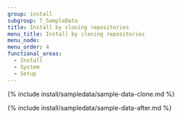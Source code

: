 ```yaml
---
group: install
subgroup: T_SampleData
title: Install by cloning repositories
menu_title: Install by cloning repositories
menu_node:
menu_order: 4
functional_areas:
  - Install
  - System
  - Setup
---
```


{% include install/sampledata/sample-data-clone.md %}

{% include install/sampledata/sample-data-after.md %}
